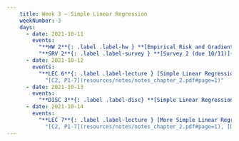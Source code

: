 ```yaml
---
    title: Week 3 – Simple Linear Regression
    weekNumber: 3
    days:
      - date: 2021-10-11
        events:
          "**HW 2**{: .label .label-hw } **[Empirical Risk and Gradient Descent (due 10/11)](../resources/homework/hw02.pdf)**":
          "**SRV 2**{: .label .label-survey } **[Survey 2 (due 10/11)](https://docs.google.com/forms/d/e/1FAIpQLScgoTTRQXmzPUxOMMwIErxEhSLkuNAA0DOHAblC9SDpi_xaLQ/viewform)**":
      - date: 2021-10-12
        events:
          "**LEC 6**{: .label .label-lecture } [Simple Linear Regression](../resources/lecture/lec06.pdf)":
            "[C2, P1-7](resources/notes/notes_chapter_2.pdf#page=1)"
      - date: 2021-10-13
        events:
          "**DISC 3**{: .label .label-disc} **[Simple Linear Regression (due 10/14)](../resources/groupwork/groupwork03.pdf)**":
      - date: 2021-10-14
        events:
          "**LEC 7**{: .label .label-lecture } [More Simple Linear Regression](../resources/lecture/lec07.pdf) ([code](http://datahub.ucsd.edu/user-redirect/git-sync?repo=https://github.com/dsc-courses/dsc40a-2021-fa&subPath=lectures/lec07/lec07.ipynb))":
            "[C2, P1-7](resources/notes/notes_chapter_2.pdf#page=1), [DSC10](https://inferentialthinking.com/chapters/15/1/Correlation.html)"
---
```

